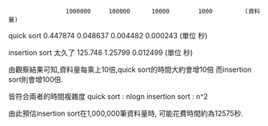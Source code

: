 					1000000		100000		10000		 1000         (資料量)
quick sort		    0.447874   0.048637    0.004482     0.000243      (單位 秒)

insertion sort       太久了    125.746      1.25799     0.012499      (單位 秒)


由觀察結果可知,資料量每乘上10倍,quick sort的時間大約會增10倍
而insertion sort則會增100倍.

皆符合兩者的時間複雜度
quick sort : nlogn
insertion sort : n^2

由此預估insertion sort在1,000,000筆資料量時,
可能花費時間約為12575秒.
